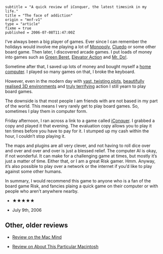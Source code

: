 ```
subtitle = "A quick review of iConquer, the latest timesink in my life."
title = "The face of addiction"
origin = "mnf-v1"
type = "article"
fixme = true
published = 2006-07-08T11:47:00Z
```

I’ve always been a big player of games. Ever since I can remember the holidays would involve me playing a lot of [Monopoly](http://en.wikipedia.org/wiki/Monopoly_%28game%29), [Cluedo](http://en.wikipedia.org/wiki/Cluedo) or some other board game. Then later, I discovered arcade games. I put loads of money into games such as [Green Beret](http://en.wikipedia.org/wiki/Rush%27n_Attack), [Elevator Action](http://en.wikipedia.org/wiki/Elevator_Action) and [Mr. Do!](http://en.wikipedia.org/wiki/Mr._Do).


Sometime after that, I saved up lots of money and bought myself a [home computer](http://en.wikipedia.org/wiki/Zx_spectrum). I played so many games on that, I broke the keyboard.


However, even in the modern day with [vast, twisting plots](http://en.wikipedia.org/wiki/Metal_gear_solid), [beautifully realised 3D environments](http://en.wikipedia.org/wiki/Tomb_Raider_Legend) and [truly terrifying](http://en.wikipedia.org/wiki/Silent_Hill_%28video_game%29) action I still yearn to play board games.


The downside is that most people I am friends with are not based in my part of the world. This means I very rarely get to play board games. So, sometimes I play them in computer form.


Friday afternoon, I ran across a link to a game called [iConquer](http://www.kavasoft.com/iConquer/index.php). I grabbed a copy and played it that evening. The evaluation copy allows you to play it ten times before you have to pay for it. I stumped up my cash within the hour, I couldn’t stop playing it.


The maps and plugins are all very clever, and not having to roll dice over and over and over and over is just a blessed relief. The computer AI is okay, if not wonderful. It can make for a challenging game at times, but mostly it’s just a matter of time. Either that, or I am a great Risk gamer. Hmm. Anyway, it’s also possible to play over a network or the internet if you’d like to play against some other humans.


In summary, I would recommend this game to anyone who is a fan of the board game Risk, and fancies plaing a quick game on their computer or with people who aren’t anywhere nearby.


* ★★★★★


* July 9th, 2006




## Other, older reviews


* [Review on the Mac Mind](http://www.themacmind.com/modules.php?op=modload&name=News&file=article&sid=321)


* [Review on About This Particular Macintosh](http://www.atpm.com/9.12/iconquer.shtml)




